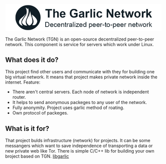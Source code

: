 ![logo](https://github.com/mrrva/media/blob/master/github_logo.png "The Garlic Network")

The Garlic Network (TGN) is an open-source decentralized peer-to-peer network. This component is service for servers which work under Linux.

## What does it do?
This project find other users and communicate with they for building one big virtual network. It means that project makes private network inside the internet. Feature:
- There aren't central servers. Each node of network is independent router.
- It helps to send anonymous packeges to any user of the network.
- Fully anonymity. Project uses garlic method of roating.
- Own protocol of packeges.

## What is it for?
That project bulds infrastructure (network) for projects. It can be some messangers which want to save independence of transporting a data or new private web like Tor. There is simple C/C++ lib for building your own broject based on TGN. [libgarlic](https://github.com/The-Garlic-Network/libgarlic)
